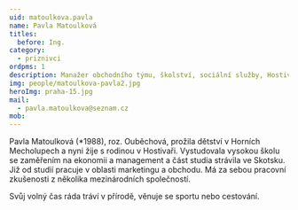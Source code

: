 ```yaml
---
uid: matoulkova.pavla
name: Pavla Matoulková
titles:
  before: Ing.
category:
  - priznivci
ordpms: 1
description: Manažer obchodního týmu, školství, sociální služby, Hostivař
img: people/matoulkova-pavla2.jpg 
heroImg: praha-15.jpg
mail:
  - pavla.matoulkova@seznam.cz
mob:
---
```


Pavla Matoulková (*1988), roz. Ouběchová, prožila dětství v Horních Mecholupech a nyni žije s rodinou v Hostivaři. Vystudovala vysokou školu se zaměřením na ekonomii a management a část studia strávila ve Skotsku. Již od studií pracuje v oblasti marketingu a obchodu. Má za sebou pracovní zkušenosti z několika mezinárodních společností. 

Svůj volný čas ráda tráví v přírodě, věnuje se sportu nebo cestování.

